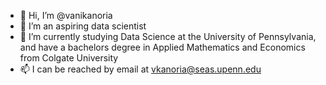 - 👋 Hi, I’m @vanikanoria
- 👀 I’m an aspiring data scientist
- 🌱 I’m currently studying Data Science at the University of Pennsylvania, and have a bachelors degree in Applied Mathematics and Economics from Colgate University
- 📫 I can be reached by email at vkanoria@seas.upenn.edu
<!---
vanikanoria/vanikanoria is a ✨ special ✨ repository because its `README.md` (this file) appears on your GitHub profile.
You can click the Preview link to take a look at your changes.
--->
